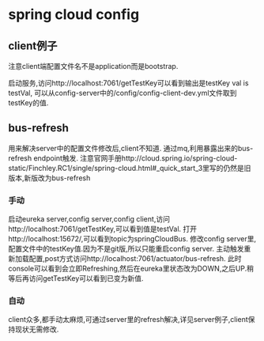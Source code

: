 # spring cloud config
## client例子
注意client端配置文件名不是application而是bootstrap.

启动服务,访问http://localhost:7061/getTestKey可以看到输出是testKey val is testVal,
可以从config-server中的/config/config-client-dev.yml文件取到testKey的值.

## bus-refresh
用来解决server中的配置文件修改后,client不知道.
通过mq,利用暴露出来的bus-refresh endpoint触发.
注意官网手册http://cloud.spring.io/spring-cloud-static/Finchley.RC1/single/spring-cloud.html#_quick_start_3里写的仍然是旧版本,新版改为bus-refresh

### 手动 
启动eureka server,config server,config client,访问http://localhost:7061/getTestKey,可以看到值是testVal.
打开http://localhost:15672/,可以看到topic为springCloudBus.
修改config server里,配置文件中的testKey值.因为不是git版,所以只能重启config server.
主动触发重新加载配置,post方式访问http://localhost:7061/actuator/bus-refresh.
此时console可以看到会立即Refreshing,然后在eureka里状态改为DOWN,之后UP.稍等后再访问getTestKey可以看到已变为新值.

### 自动
client众多,都手动太麻烦,可通过server里的refresh解决,详见server例子,client保持现状无需修改.
